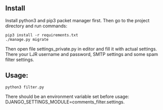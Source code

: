 ## Install
Install python3 and pip3 packet manager first.
Then go to the project directory and run commands:
```
pip3 install -r requirements.txt
./manage.py migrate
```
Then open file settings_private.py in editor and fill it with actual settings.
There your LJR username and password, SMTP settings and some spam filter settings.

## Usage: 
```
python3 filter.py
```
There should be an environment variable set before usage: DJANGO_SETTINGS_MODULE=comments_filter.settings.
